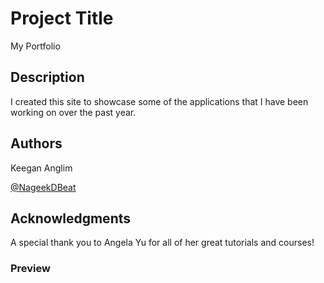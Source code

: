 # Project Title

My Portfolio

## Description

I created this site to showcase some of the applications that I have been working on over the past year.

## Authors

Keegan Anglim

[@NageekDBeat](https://twitter.com/nageekdbeat)


## Acknowledgments

A special thank you to Angela Yu for all of her great tutorials and courses!

### Preview

